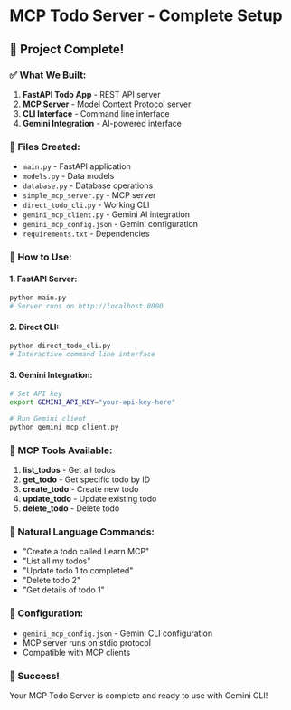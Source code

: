 # MCP Todo Server - Complete Setup

## 🎉 Project Complete!

### ✅ What We Built:

1. **FastAPI Todo App** - REST API server
2. **MCP Server** - Model Context Protocol server
3. **CLI Interface** - Command line interface
4. **Gemini Integration** - AI-powered interface

### 📁 Files Created:

- `main.py` - FastAPI application
- `models.py` - Data models
- `database.py` - Database operations
- `simple_mcp_server.py` - MCP server
- `direct_todo_cli.py` - Working CLI
- `gemini_mcp_client.py` - Gemini AI integration
- `gemini_mcp_config.json` - Gemini configuration
- `requirements.txt` - Dependencies

### 🚀 How to Use:

#### 1. FastAPI Server:
```bash
python main.py
# Server runs on http://localhost:8000
```

#### 2. Direct CLI:
```bash
python direct_todo_cli.py
# Interactive command line interface
```

#### 3. Gemini Integration:
```bash
# Set API key
export GEMINI_API_KEY="your-api-key-here"

# Run Gemini client
python gemini_mcp_client.py
```

### 🎯 MCP Tools Available:

1. **list_todos** - Get all todos
2. **get_todo** - Get specific todo by ID
3. **create_todo** - Create new todo
4. **update_todo** - Update existing todo
5. **delete_todo** - Delete todo

### 💬 Natural Language Commands:

- "Create a todo called Learn MCP"
- "List all my todos"
- "Update todo 1 to completed"
- "Delete todo 2"
- "Get details of todo 1"

### 🔧 Configuration:

- `gemini_mcp_config.json` - Gemini CLI configuration
- MCP server runs on stdio protocol
- Compatible with MCP clients

### 🎉 Success!

Your MCP Todo Server is complete and ready to use with Gemini CLI!
